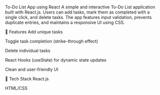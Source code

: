 To-Do List App using React
A simple and interactive To-Do List application built with React.js. Users can add tasks, mark them as completed with a single click, and delete tasks. The app features input validation, prevents duplicate entries, and maintains a responsive UI using CSS.

🔧 Features
Add unique tasks

Toggle task completion (strike-through effect)

Delete individual tasks

React Hooks (useState) for dynamic state updates

Clean and user-friendly UI

🚀 Tech Stack
React.js

HTML/CSS

